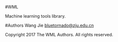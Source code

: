 #WML

Machine learning tools library.

#Authors
Wang Jie bluetornado@zju.edu.cn

Copyright 2017 The WML Authors.  All rights reserved.
